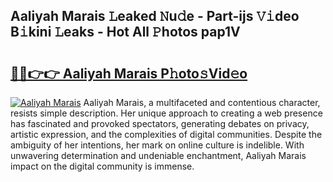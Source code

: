 ## Aaliyah Marais 𝙻eaked 𝙽u𝚍e - Part-ijs 𝚅𝚒deo B𝚒kini 𝙻eaks - Hot All 𝙿hotos pap1V

# <h2><a href="http://ld0ebzb.urlbe.top/?page=Aaliyah+Marais">🔗🔗👉👉 Aaliyah Marais P𝚑oto𝚜Vid𝚎o</a></h2>

[![Aaliyah Marais](https://i.imgur.com/eBuTRDB.gif)](http://ld0ebzb.urlbe.top/?page=Aaliyah+Marais)
Aaliyah Marais, a multifaceted and contentious character, resists simple description. Her unique approach to creating a web presence has fascinated and provoked spectators, generating debates on privacy, artistic expression, and the complexities of digital communities. Despite the ambiguity of her intentions, her mark on online culture is indelible. With unwavering determination and undeniable enchantment, Aaliyah Marais impact on the digital community is immense.
